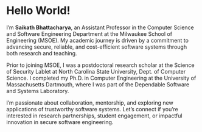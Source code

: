 # Hello World!

 I’m **Saikath Bhattacharya**, an Assistant Professor in the Computer Science and Software Engineering Department at the Milwaukee School of Engineering (MSOE). My academic journey is driven by a commitment to advancing secure, reliable, and cost-efficient software systems through both research and teaching.

Prior to joining MSOE, I was a postdoctoral research scholar at the Science of Security Lablet at North Carolina State University, Dept. of Computer Science. I completed my Ph.D. in Computer Engineering at the University of Massachusetts Dartmouth, where I was part of the Dependable Software and Systems Laboratory.

<!-- My research interests lie at the intersection of empirical software engineering, software security testing, reliability engineering, cyber-physical systems, and system validation. My doctoral research focused on tradespace exploration and subsystem reliability investment strategies to reduce the lifecycle costs of complex systems such as rotorcrafts. I have also developed frameworks and cost-based metrics for evaluating Li-ion battery prognostics. -->

I’m passionate about collaboration, mentorship, and exploring new applications of trustworthy software systems. Let’s connect if you’re interested in research partnerships, student engagement, or impactful innovation in secure software engineering. 